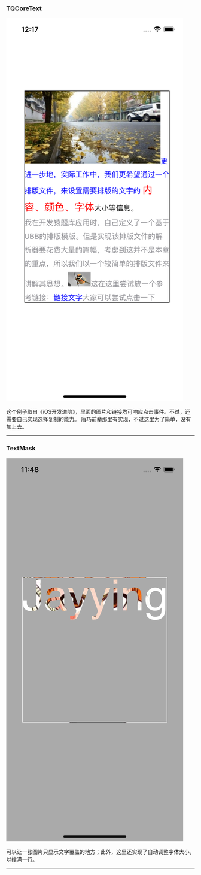 ### TQCoreText

![](./Resources/1.png)

这个例子取自《iOS开发进阶》，里面的图片和链接均可响应点击事件。不过，还需要自己实现选择复制的能力。
唐巧前辈那里有实现，不过这里为了简单，没有加上去。

---
### TextMask

![](./Resources/2.png)

可以让一张图片只显示文字覆盖的地方；此外，这里还实现了自动调整字体大小，以撑满一行。

---
